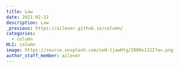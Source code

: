 ```yaml
---
title: Law
date: 2021-02-22
description: Law
_previous: https://ailever.github.io/column/
categories:
  - column
HL1: column
image: https://source.unsplash.com/zeH-ljawHtg/2000x1322?a=.png
author_staff_member: ailever
---
```


